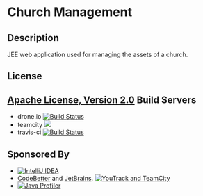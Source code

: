 Church Management
=================

Description
-
JEE web application used for managing the assets of a church.

License 
-
[Apache License, Version 2.0](http://www.apache.org/licenses/LICENSE-2.0.html)
Build Servers
- 
- drone.io  [![Build Status](https://drone.io/github.com/satrapu/church-management-jee/status.png)](https://drone.io/github.com/satrapu/church-management-jee/latest)
- teamcity <a href="http://teamcity.codebetter.com/viewType.html?buildTypeId=churchmanagement_master_branch_commit_build&tab=buildTypeStatusDiv&guest=1"><img src="http://teamcity.codebetter.com/app/rest/builds/buildType:(id:churchmanagement_master_branch_commit_build)/statusIcon"/></a>
- travis-ci [![Build Status](https://travis-ci.org/satrapu/church-management-jee.svg?branch=master)](https://travis-ci.org/satrapu/church-management-jee)

Sponsored By
-
- [![IntelliJ IDEA](https://www.jetbrains.com/idea/docs/logo_intellij_idea.png)](https://www.jetbrains.com/idea/)
- [CodeBetter](http://codebetter.com/) and [JetBrains](http://www.jetbrains.com/).
[![YouTrack and TeamCity](http://www.jetbrains.com/img/banners/Codebetter300x250.png)](https://www.jetbrains.com/teamcity/)
- [![Java Profiler](http://www.ej-technologies.com/images/banners/jprofiler_large.png)](http://www.ej-technologies.com/products/jprofiler/overview.html)
